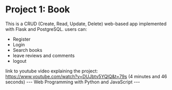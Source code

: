 # Project 1: Book
This is a CRUD (Create, Read, Update, Delete) web-based app implemented with Flask and PostgreSQL. 
users can: 
- Register 
- Login
- Search books 
- leave reviews and comments
- logout

 link to youtube video explaining the project: https://www.youtube.com/watch?v=DUJbtv5YQlQ&t=79s (4 minutes and 46 seconds)
--- Web Programming with Python and JavaScript ---
